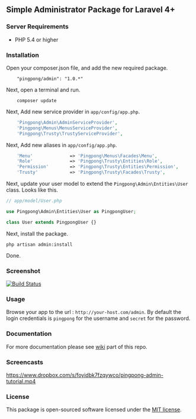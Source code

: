 ## Simple Administrator Package for Laravel 4+

### Server Requirements

- PHP 5.4 or higher

### Installation

Open your composer.json file, and add the new required package.
```
	"pingpong/admin": "1.0.*" 
```
Next, open a terminal and run.
```
	composer update 
```

Next, Add new service provider in `app/config/app.php`.

```php
    'Pingpong\Admin\AdminServiceProvider',
    'Pingpong\Menus\MenusServiceProvider',
    'Pingpong\Trusty\TrustyServiceProvider',
```

Next, Add new aliases in `app/config/app.php`.

```php
    'Menu'				=> 'Pingpong\Menus\Facades\Menu',
    'Role'			    => 'Pingpong\Trusty\Entities\Role',
    'Permission'	    => 'Pingpong\Trusty\Entities\Permission',
    'Trusty'	    	=> 'Pingpong\Trusty\Facades\Trusty',
```

Next, update your user model to extend the `Pingpong\Admin\Entities\User` class. Looks like this.
```php
// app/model/User.php

use Pingpong\Admin\Entities\User as PingpongUser;

class User extends PingpongUser {}
```

Next, install the package.
```
php artisan admin:install
```

Done.

### Screenshot

[![Build Status](https://photos-5.dropbox.com/t/0/AAByRnUhhKoHkXeQsRIWK7WuAWSoU9tzrL8exiddZFSOVA/12/194732116/png/1024x768/3/1404982800/0/2/pingpong-admin-shot.png/T2KXwZrUInP7puy0oZloUE-x0OW45psQ_NETUcxy5x0)](https://www.dropbox.com/s/p5eaocivrb3t77h/pingpong-admin-shot.png)

### Usage

Browse your app to the url : `http://your-host.com/admin`. By default the login credentials is `pingpong` for the username and `secret` for the password.

### Documentation

For more documentation please see [wiki](https://github.com/pingpong-labs/admin/wiki) part of this repo.

### Screencasts

https://www.dropbox.com/s/foyidbk7fzqywco/pingpong-admin-tutorial.mp4

### License

This package is open-sourced software licensed under the [MIT license](http://opensource.org/licenses/MIT).
